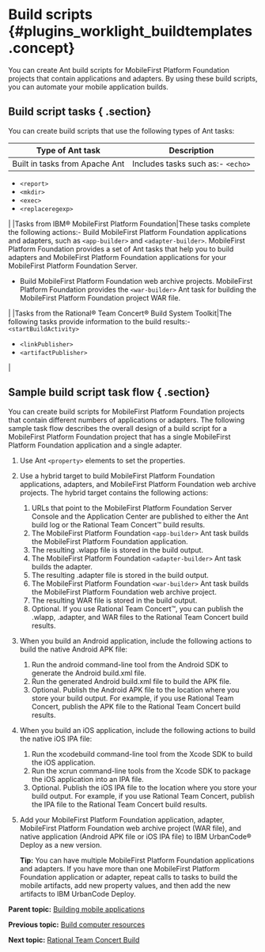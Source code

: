 # Build scripts {#plugins_worklight_buildtemplates .concept}

You can create Ant build scripts for MobileFirst Platform Foundation projects that contain applications and adapters. By using these build scripts, you can automate your mobile application builds.

## Build script tasks { .section}

You can create build scripts that use the following types of Ant tasks:

|Type of Ant task|Description|
|----------------|-----------|
|Built in tasks from Apache Ant|Includes tasks such as:-   `<echo>`
-   `<report>`
-   `<mkdir>`
-   `<exec>`
-   `<replaceregexp>`

|
|Tasks from IBM® MobileFirst Platform Foundation|These tasks complete the following actions:-   Build MobileFirst Platform Foundation applications and adapters, such as `<app-builder>` and `<adapter-builder>`. MobileFirst Platform Foundation provides a set of Ant tasks that help you to build adapters and MobileFirst Platform Foundation applications for your MobileFirst Platform Foundation Server.
-   Build MobileFirst Platform Foundation web archive projects. MobileFirst Platform Foundation provides the `<war-builder>` Ant task for building the MobileFirst Platform Foundation project WAR file.

|
|Tasks from the Rational® Team Concert® Build System Toolkit|The following tasks provide information to the build results:-   `<startBuildActivity>`
-   `<linkPublisher>`
-   `<artifactPublisher>`

|

## Sample build script task flow { .section}

You can create build scripts for MobileFirst Platform Foundation projects that contain different numbers of applications or adapters. The following sample task flow describes the overall design of a build script for a MobileFirst Platform Foundation project that has a single MobileFirst Platform Foundation application and a single adapter.

1.  Use Ant `<property>` elements to set the properties.
2.  Use a hybrid target to build MobileFirst Platform Foundation applications, adapters, and MobileFirst Platform Foundation web archive projects. The hybrid target contains the following actions:
    1.  URLs that point to the MobileFirst Platform Foundation Server Console and the Application Center are published to either the Ant build log or the Rational Team Concert™ build results.
    2.  The MobileFirst Platform Foundation `<app-builder>` Ant task builds the MobileFirst Platform Foundation application.
    3.  The resulting .wlapp file is stored in the build output.
    4.  The MobileFirst Platform Foundation `<adapter-builder>` Ant task builds the adapter.
    5.  The resulting .adapter file is stored in the build output.
    6.  The MobileFirst Platform Foundation `<war-builder>` Ant task builds the MobileFirst Platform Foundation web archive project.
    7.  The resulting WAR file is stored in the build output.
    8.  Optional. If you use Rational Team Concert™, you can publish the .wlapp, .adapter, and WAR files to the Rational Team Concert build results.
3.  When you build an Android application, include the following actions to build the native Android APK file:
    1.  Run the android command-line tool from the Android SDK to generate the Android build.xml file.
    2.  Run the generated Android build.xml file to build the APK file.
    3.  Optional. Publish the Android APK file to the location where you store your build output. For example, if you use Rational Team Concert, publish the APK file to the Rational Team Concert build results.
4.  When you build an iOS application, include the following actions to build the native iOS IPA file:
    1.  Run the xcodebuild command-line tool from the Xcode SDK to build the iOS application.
    2.  Run the xcrun command-line tools from the Xcode SDK to package the iOS application into an IPA file.
    3.  Optional. Publish the iOS IPA file to the location where you store your build output. For example, if you use Rational Team Concert, publish the IPA file to the Rational Team Concert build results.
5.  Add your MobileFirst Platform Foundation application, adapter, MobileFirst Platform Foundation web archive project \(WAR file\), and native application \(Android APK file or iOS IPA file\) to IBM UrbanCode® Deploy as a new version.

    **Tip:** You can have multiple MobileFirst Platform Foundation applications and adapters. If you have more than one MobileFirst Platform Foundation application or adapter, repeat calls to tasks to build the mobile artifacts, add new property values, and then add the new artifacts to IBM UrbanCode Deploy.


**Parent topic:** [Building mobile applications](../topics/plugins_worklight_build.md)

**Previous topic:** [Build computer resources](../topics/plugins_worklight_buildresources.md)

**Next topic:** [Rational Team Concert Build](../topics/plugins_worklight_jazzbuild.md)

